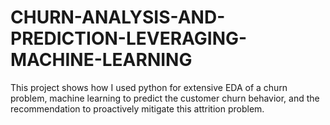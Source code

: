 # CHURN-ANALYSIS-AND-PREDICTION-LEVERAGING-MACHINE-LEARNING
This project shows how I used python for extensive EDA of a churn problem, machine learning to predict the customer churn behavior, and the recommendation to proactively mitigate this attrition problem.
